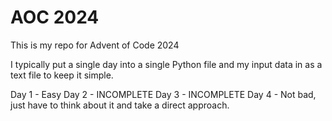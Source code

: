 # AOC 2024
This is my repo for Advent of Code 2024

I typically put a single day into a single Python file and my input data in as a text file to keep it simple.

Day 1 - Easy
Day 2 - INCOMPLETE
Day 3 - INCOMPLETE
Day 4 - Not bad, just have to think about it and take a direct approach.
